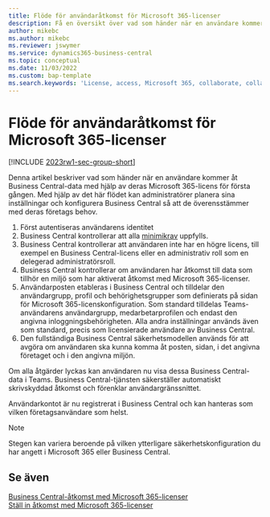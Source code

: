 ```yaml
---
title: Flöde för användaråtkomst för Microsoft 365-licenser
description: Få en översikt över vad som händer när en användare kommer åt Business Central-data med hjälp av deras Microsoft 365-licens för första gången.
author: mikebc
ms.author: mikebc
ms.reviewer: jswymer
ms.service: dynamics365-business-central
ms.topic: conceptual
ms.date: 11/03/2022
ms.custom: bap-template
ms.search.keywords: 'License, access, Microsoft 365, collaborate, collaboration, Teams, Microsoft Teams'
---
```

# <a name="user-access-flow-for-microsoft-365-licenses"></a><a name="user-access-flow-for-microsoft-365-licenses"></a>Flöde för användaråtkomst för Microsoft 365-licenser

[!INCLUDE [2023rw1-sec-group-short](includes/2023rw1-sec-group-short.md)]

Denna artikel beskriver vad som händer när en användare kommer åt Business Central-data med hjälp av deras Microsoft 365-licens för första gången. Med hjälp av det här flödet kan administratörer planera sina inställningar och konfigurera Business Central så att de överensstämmer med deras företags behov.

1. Först autentiseras användarens identitet 
2. Business Central kontrollerar att alla [minimikrav](admin-access-with-m365-license.md#minimum-requirements) uppfylls.
3. Business Central kontrollerar att användaren inte har en högre licens, till exempel en Business Central-licens eller en administrativ roll som en delegerad administratörsroll. 
4. Business Central kontrollerar om användaren har åtkomst till data som tillhör en miljö som har aktiverat åtkomst med Microsoft 365-licenser. 
5. Användarposten etableras i Business Central och tilldelar den användargrupp, profil och behörighetsgrupper som definierats på sidan för Microsoft 365-licenskonfiguration. Som standard tilldelas Teams-användarens användargrupp, medarbetarprofilen och endast den angivna inloggningsbehörigheten. Alla andra inställningar används även som standard, precis som licensierade användare av Business Central. 
6. Den fullständiga Business Central säkerhetsmodellen används för att avgöra om användaren ska kunna komma åt posten, sidan, i det angivna företaget och i den angivna miljön. 

Om alla åtgärder lyckas kan användaren nu visa dessa Business Central-data i Teams. Business Central-tjänsten säkerställer automatiskt skrivskyddad åtkomst och förenklar användargränssnittet. 

Användarkontot är nu registrerat i Business Central och kan hanteras som vilken företagsanvändare som helst.

> [!NOTE]
> Stegen kan variera beroende på vilken ytterligare säkerhetskonfiguration du har angett i Microsoft 365 eller Business Central.

## <a name="see-also"></a><a name="see-also"></a>Se även

[Business Central-åtkomst med Microsoft 365-licenser](admin-access-with-m365-license.md#minimum-requirements)  
[Ställ in åtkomst med Microsoft 365-licenser](admin-access-with-m365-license-setup.md)  

